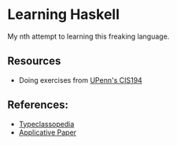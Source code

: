 # Learning Haskell

My nth attempt to learning this freaking language.

## Resources

- Doing exercises from [UPenn's CIS194](http://www.seas.upenn.edu/~cis194/spring13/)

## References:

- [Typeclassopedia](https://wiki.haskell.org/Typeclassopedia)
- [Applicative Paper](http://www.staff.city.ac.uk/~ross/papers/Applicative.html)